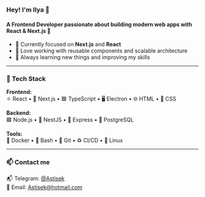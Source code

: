 ### Hey! I'm Ilya 👋

#### A Frontend Developer passionate about building modern web apps with React & Next.js 🚀

- 🧠 Currently focused on **Next.js** and **React**  
- 🔧 Love working with reusable components and scalable architecture
- 🌱 Always learning new things and improving my skills  

---

### 🧰 Tech Stack

**Frontend:**  
⚛️ React • 🔷 Next.js • 🟦 TypeScript • 🖥️ Electron • 🌐 HTML • 🎨 CSS  

**Backend:**  
🟩 Node.js • 🧱 NestJS • 🔌 Express • 🐘 PostgreSQL  

**Tools:**  
🐳 Docker • 🐚 Bash • 🔧 Git • ♻️ CI/CD • 🐧 Linux  

---

### 📫 Contact me
📬 Telegram: [@Astisek](https://t.me/Astisek)  
📧 Email: [Astisek@hotmail.com](mailto:Astisek@hotmail.com)
